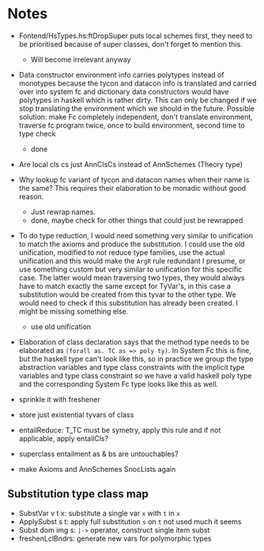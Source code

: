 Notes
=====

  * Fontend/HsTypes.hs:ftDropSuper puts local schemes first, they need to be
    prioritised because of super classes, don't forget to mention this.
    - Will become irrelevant anyway

  * Data constructor environment info carries polytypes instead of monotypes
    because the tycon and datacon info is translated and carried over into
    system fc and dictionary data constructors would have polytypes in haskell
    which is rather dirty. This can only be changed if we stop translating the
    environment which we should in the future. Possible solution: make Fc
    completely independent, don't translate environment, traverse fc program
    twice, once to build environment, second time to type check
    * done

  * Are local cls cs just AnnClsCs instead of AnnSchemes (Theory type)

  * Why lookup fc variant of tycon and datacon names when their name is the
    same? This requires their elaboration to be monadic without good reason.
    - Just rewrap names.
    * done, maybe check for other things that could just be rewrapped

  * To do type reduction, I would need something very similar to unification to
    match the axioms and produce the substitution. I could use the old
    unification, modified to not reduce type families, use the actual
    unification and this would make the ``ArgR`` rule redundant I presume, or
    use something custom but very similar to unification for this specific
    case. The latter would mean traversing two types, they would always have to
    match exactly the same except for TyVar's, in this case a substitution
    would be created from this tyvar to the other type. We would need to check
    if this substitution has already been created. I might be missing something
    else.
    - use old unification

  * Elaboration of class declaration says that the method type needs to be
    elaborated as `(forall as. TC as => poly ty)`. In System Fc this is fine,
    but the haskell type can't look like this, so in practice we group the type
    abstraction variables and type class constraints with the implicit type
    variables and type class constraint so we have a valid haskell poly type and
    the corresponding System Fc type looks like this as well.

  * sprinkle it with freshener

  * store just existential tyvars of class

  * entailReduce: T_TC must be symetry, apply this rule and if not applicable,
    apply entailCls?

  * superclass entailment as & bs are untouchables?

  * make Axioms and AnnSchemes SnocLists again

Substitution type class map
---------------------------

  * SubstVar v t x: substitute a single var ``x`` with ``t`` in ``x``
  * ApplySubst s t: apply full substitution ``s`` on ``t``
    not used much it seems
  * Subst dom img s: ``|->`` operator, construct single item subst
  * freshenLclBndrs: generate new vars for polymorphic types
